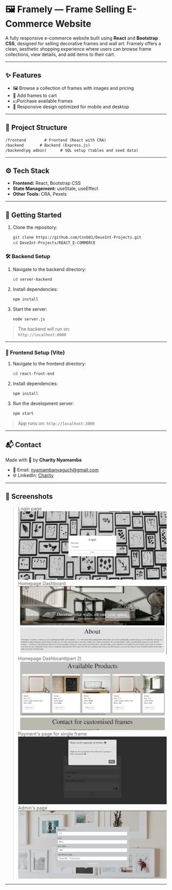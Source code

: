 
# 🖼 Framely — Frame Selling E-Commerce Website

A fully responsive e-commerce website built using **React** and **Bootstrap CSS**, designed for selling decorative frames and wall art.
Framely offers a clean, aesthetic shopping experience where users can browse frame collections, view details, and add items to their cart.

---

## ✨ Features

- 🖼 Browse a collection of frames with images and pricing
- 🛒 Add frames to cart
- 💵Purchase available frames
- 📱 Responsive design optimized for mobile and desktop

---
## 📁 Project Structure

```
/frontend        # Frontend (React with CRA)
/backend       # Backend (Express.js)
/backend(pg admin)      # SQL setup (tables and seed data)
```
---

## ⚙️ Tech Stack

- **Frontend:** React, Bootstrap CSS
- **State Management:** useState, useEffect
- **Other Tools:** CRA, Pexels

---

## 🚀 Getting Started

1. Clone the repository:
   ```bash
   git clone https://github.com/Cnnb01/DeveInt-Projects.git
   cd DeveInt-Projects/REACT_E-COMMERCE
   ```
### 🛠 Backend Setup

1. Navigate to the backend directory:
   ```bash
   cd server-backend
   ```

2. Install dependencies:
   ```bash
   npm install
   ```

3. Start the server:
   ```bash
   node server.js
   ```

> The backend will run on:  
> `http://localhost:8000`

---
### 🎨 Frontend Setup (Vite)

1. Navigate to the frontend directory:
   ```bash
   cd react-front-end
   ```

2. Install dependencies:
   ```bash
   npm install
   ```

3. Run the development server:
   ```bash
   npm start
   ```

> App runs on:
> `http://localhost:3000`

---

## 📬 Contact

Made with 💙 by **Charity Nyamamba**

- 📧 Email: [nyamambanyaguch@gmail.com](mailto:nyamambanyaguch@gmail.com)
- 🌐 LinkedIn: [Charity](https://www.linkedin.com/in/charity-nyamamba/)


---

## 📸 Screenshots

> Login page ![alt text](./screenshots/login.png)
> Homepage Dashboard ![alt text](./screenshots/home1.png)
> Homepage Dashboard(part 2) ![alt text](./screenshots/home2.png)
> Payment's page for single frame ![alt text](./screenshots/pay.png)
> Admin's page ![alt text](./screenshots/admin.png)

---